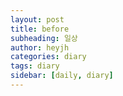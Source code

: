 ```yaml
---
layout: post
title: before
subheading: 일상
author: heyjh
categories: diary
tags: diary
sidebar: [daily, diary]
---
```

<!-- 
일 - 집 - 일 - 집 반복하면서 연말을 보내고있는 중이다. 

연말이라 그런지 생각도 많아지고, 나는 무엇을 하고 싶은 것일까 라는 생각도 하게되는 요즘이다. 

물론 서울에서 살때보단 생각하는것들이 줄이들기는 했다.

생각이 많아지니, 스트레스도 받는 것 같고 한가지에만 집중하고 싶어서 오랜만에 개발을 해보기로 했다. 

많이 까먹기도 했지만,, 이것저것 설치하다보니 시간은 훌쩍 가있었고, 나 나름대로도 뿌듯해하며 오랜만에 활기가 돌아온 것 같다 ㅎㅎ

###### 나의 머릿속안 ######

- 취미생활 갖기
- 조용하고 따듯한 곳에서 책읽기
- 여행가기
- 경제, 투자
- 공부
- 시간을 효율적으로 보낼 수 있는 방법 찾기


맛집블로그를 작성하는 친구한테 나도 열심히 나의 블로그를 작성해보겠다고 했는데, 블로그 작성도 쉬운일은 아니였던 것 같다. 
네이버블로그를 활용해서 글을 올렸는데, 그것보단 개발툴도 활용해보고 싶다는게 커서 지킬테마를 이용해서 깃헙 블로그를 작성해보려고 한다.

얼마나 갈까ㅋㅋ

오늘 날씨가 많이 춥다고 하는데, 오늘의 nighttime근무는 어떠할까

한라산 등산보다는 덜 힘들겠지라고 생각하며 출근준비를 해야겠다.

![image](https://github.com/jijoytae/jijoytae.github.io/issues/1#issue-1509955628) -->